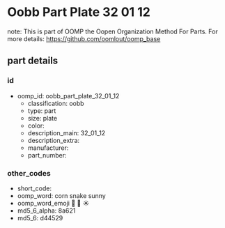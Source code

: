 # Oobb Part Plate 32 01 12  

note: This is part of OOMP the Oopen Organization Method For Parts. For more details: https://github.com/oomlout/oomp_base

##  part details





### id
* oomp_id: oobb_part_plate_32_01_12
  * classification: oobb
  * type: part
  * size: plate
  * color: 
  * description_main: 32_01_12
  * description_extra: 
  * manufacturer: 
  * part_number: 

### other_codes
* short_code: 
* oomp_word: corn snake sunny
* oomp_word_emoji :corn: :snake: :sunny:
* md5_6_alpha: 8a621
* md5_6: d44529